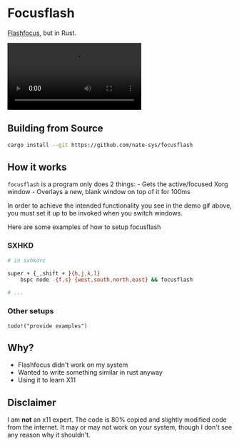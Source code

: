 # Focusflash
[Flashfocus](https://github.com/fennerm/flashfocus), but in Rust.

![Demo](assets/demo.mp4)

## Building from Source
```sh
cargo install --git https://github.com/nate-sys/focusflash
```

## How it works
`focusflash` is a program only does 2 things:
    - Gets the active/focused Xorg window 
    - Overlays a new, blank window on top of it for 100ms

In order to achieve the intended functionality you see in the demo gif above, you must set it up to be invoked when you switch windows. 

Here are some examples of how to setup focusflash

### SXHKD
``` sh
# in sxhkdrc

super + {_,shift + }{h,j,k,l}
	bspc node -{f,s} {west,south,north,east} && focusflash

# ...
```
### Other setups
`todo!("provide examples")`


## Why?
- Flashfocus didn't work on my system
- Wanted to write something similar in rust anyway
- Using it to learn X11

## Disclaimer
I am __not__ an x11 expert.
The code is 80% copied and slightly modified code from the internet.
It may or may not work on your system, though I don't see any reason why it shouldn't.

